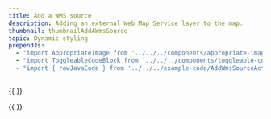 ```yaml
---
title: Add a WMS source
description: Adding an external Web Map Service layer to the map.
thumbnail: thumbnailAddAWmsSource
topic: Dynamic styling
prependJs:
  - "import AppropriateImage from '../../../components/appropriate-image'"
  - "import ToggleableCodeBlock from '../../../components/toggleable-code-block'"
  - "import { rawJavaCode } from '../../../example-code/AddWmsSourceActivity.js'"
---
```


{{
  <AppropriateImage imageId="exampleAddAWmsSource" />
}} 

<!-- Any notes about this example would go here.  -->

{{
  <ToggleableCodeBlock 
    java={rawJavaCode}
  />
}}
